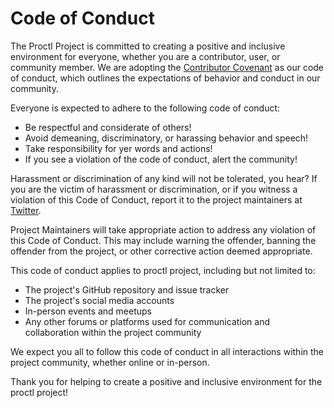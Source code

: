# Code of Conduct

The Proctl Project is committed to creating a positive and inclusive environment for everyone, whether you are a contributor, user, or community member. We are adopting the [Contributor Covenant](https://www.contributor-covenant.org/) as our code of conduct, which outlines the expectations of behavior and conduct in our community.

Everyone is expected to adhere to the following code of conduct:

- Be respectful and considerate of others!
- Avoid demeaning, discriminatory, or harassing behavior and speech!
- Take responsibility for yer words and actions!
- If you see a violation of the code of conduct, alert the community!

Harassment or discrimination of any kind will not be tolerated, you hear? If you are the victim of harassment or discrimination, or if you witness a violation of this Code of Conduct, report it to the project maintainers at [Twitter](https://www.twitter.com/ibilalkayy).

Project Maintainers will take appropriate action to address any violation of this Code of Conduct. This may include warning the offender, banning the offender from the project, or other corrective action deemed appropriate.

This code of conduct applies to proctl project, including but not limited to:

- The project's GitHub repository and issue tracker
- The project's social media accounts
- In-person events and meetups
- Any other forums or platforms used for communication and collaboration within the project community

We expect you all to follow this code of conduct in all interactions within the project community, whether online or in-person.

Thank you for helping to create a positive and inclusive environment for the proctl project!